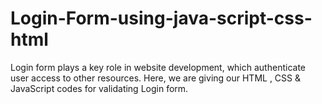 # Login-Form-using-java-script-css-html
Login form plays a key role in website development, which authenticate user access to other resources. Here, we are giving our HTML , CSS &amp; JavaScript codes for validating Login form.
